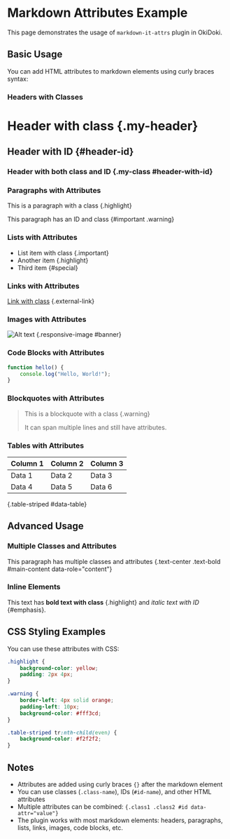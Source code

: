 # Markdown Attributes Example

This page demonstrates the usage of `markdown-it-attrs` plugin in OkiDoki.

## Basic Usage

You can add HTML attributes to markdown elements using curly braces syntax:

### Headers with Classes

# Header with class {.my-header}
## Header with ID {#header-id}
### Header with both class and ID {.my-class #header-with-id}

### Paragraphs with Attributes

This is a paragraph with a class {.highlight}

This paragraph has an ID and class {#important .warning}

### Lists with Attributes

- List item with class {.important}
- Another item {.highlight}
- Third item {#special}

### Links with Attributes

[Link with class](https://example.com) {.external-link}

### Images with Attributes

![Alt text](https://via.placeholder.com/300x200) {.responsive-image #banner}

### Code Blocks with Attributes

```javascript {.code-example #js-demo}
function hello() {
    console.log("Hello, World!");
}
```

### Blockquotes with Attributes

> This is a blockquote with a class {.warning}
> 
> It can span multiple lines and still have attributes.

### Tables with Attributes

| Column 1 | Column 2 | Column 3 |
|----------|----------|----------|
| Data 1   | Data 2   | Data 3   |
| Data 4   | Data 5   | Data 6   |

{.table-striped #data-table}

## Advanced Usage

### Multiple Classes and Attributes

This paragraph has multiple classes and attributes {.text-center .text-bold #main-content data-role="content"}

### Inline Elements

This text has **bold text with class** {.highlight} and *italic text with ID* {#emphasis}.

## CSS Styling Examples

You can use these attributes with CSS:

```css
.highlight {
    background-color: yellow;
    padding: 2px 4px;
}

.warning {
    border-left: 4px solid orange;
    padding-left: 10px;
    background-color: #fff3cd;
}

.table-striped tr:nth-child(even) {
    background-color: #f2f2f2;
}
```

## Notes

- Attributes are added using curly braces `{}` after the markdown element
- You can use classes (`.class-name`), IDs (`#id-name`), and other HTML attributes
- Multiple attributes can be combined: `{.class1 .class2 #id data-attr="value"}`
- The plugin works with most markdown elements: headers, paragraphs, lists, links, images, code blocks, etc.
